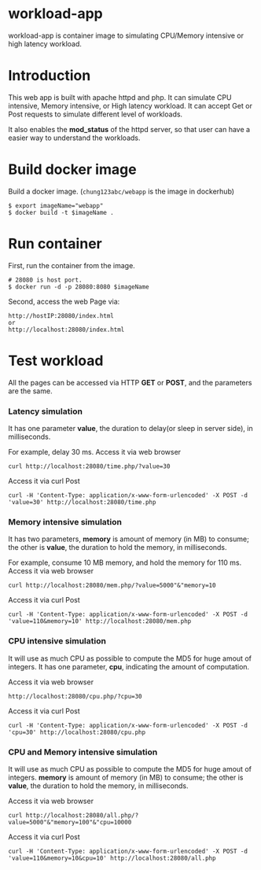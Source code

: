 # workload-app #
workload-app is container image to simulating CPU/Memory intensive or high latency workload.

# Introduction #
This web app is built with apache httpd and php. It can simulate  CPU intensive, Memory intensive, or High latency workload.
It can accept Get or Post requests to simulate different level of workloads.

It also enables the **mod_status** of the httpd server, so that user can have a easier way to understand the workloads.


# Build docker image #
Build a docker image. (`chung123abc/webapp` is the image in dockerhub)
```console
$ export imageName="webapp"
$ docker build -t $imageName .
```

# Run container #
First, run the container from the image.
```console
# 28080 is host port.
$ docker run -d -p 28080:8080 $imageName
```

Second, access the web Page via:
```console
http://hostIP:28080/index.html
or
http://localhost:28080/index.html
```

# Test workload #

All the pages can be accessed via HTTP **GET** or **POST**, and the parameters are the same.

### Latency simulation ###
It has one parameter **value**, the duration to delay(or sleep in server side), in milliseconds.

For example, delay 30 ms. Access it via web browser
```console
curl http://localhost:28080/time.php/?value=30
```
Access it via curl Post
```console
curl -H 'Content-Type: application/x-www-form-urlencoded' -X POST -d 'value=30' http://localhost:28080/time.php
```

### Memory intensive simulation ###
It has two parameters, **memory** is amount of memory (in MB) to consume; the other is **value**, the duration to hold the 
memory, in milliseconds.

For example, consume 10 MB memory, and hold the memory for 110 ms.
Access it via web browser
```console
curl http://localhost:28080/mem.php/?value=5000"&"memory=10
```
Access it via curl Post
```console
curl -H 'Content-Type: application/x-www-form-urlencoded' -X POST -d 'value=110&memory=10' http://localhost:28080/mem.php
```

### CPU intensive simulation ###
It will use as much CPU as possible to compute the MD5 for huge amout of integers. 
It has one parameter, **cpu**, indicating the amount of computation.

Access it via web browser
```console
http://localhost:28080/cpu.php/?cpu=30
```
Access it via curl Post
```console
curl -H 'Content-Type: application/x-www-form-urlencoded' -X POST -d 'cpu=30' http://localhost:28080/cpu.php
```


### CPU and Memory intensive simulation ###
It will use as much CPU as possible to compute the MD5 for huge amout of integers. 
**memory** is amount of memory (in MB) to consume; the other is **value**, the duration to hold the 
memory, in milliseconds.

Access it via web browser
```console
curl http://localhost:28080/all.php/?value=5000"&"memory=100"&"cpu=10000
```
Access it via curl Post
```console
curl -H 'Content-Type: application/x-www-form-urlencoded' -X POST -d 'value=110&memory=10&cpu=10' http://localhost:28080/all.php
```
